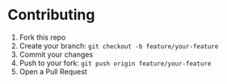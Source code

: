 # Contributing

1. Fork this repo
2. Create your branch: `git checkout -b feature/your-feature`
3. Commit your changes
4. Push to your fork: `git push origin feature/your-feature`
5. Open a Pull Request
